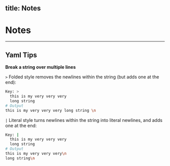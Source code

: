 title: Notes
---

# Notes
---
## Yaml Tips
**Break a string over multiple lines**

``>``   Folded style removes the newlines within the string (but adds one at the end):
```bash
Key: >
  this is my very very very
  long string
# Output
this is my very very very long string \n  
```


``|``   Literal style turns newlines within the string into literal newlines, and adds one at the end:
```bash
Key: |
  this is my very very very 
  long string
# Output
this is my very very very\n
long string\n
```